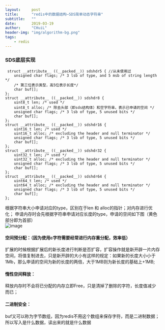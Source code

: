 ```yaml
---
layout:     post
title:      "redis中的数据结构—SDS简单动态字符串"
subtitle:   ""
date:       2019-03-19
author:     "CHuiL"
header-img: "img/algorithm-bg.png"
tags:
    - redis
---
```


### SDS底层实现

```
 struct __attribute__ ((__packed__)) sdshdr5 { //从未使用过
    unsigned char flags; /* 3 lsb of type, and 5 msb of string length */
    /* 第三位表示类型，高5位表示长度*/
    char buf[];
};
struct __attribute__ ((__packed__)) sdshdr8 {
    uint8_t len; /* used */
    uint8_t alloc; /* 除去头部（即sds结构体）和空字符串，表示已申请的空间 */
    unsigned char flags; /* 3 lsb of type, 5 unused bits */
    char buf[];
};
struct __attribute__ ((__packed__)) sdshdr16 {
    uint16_t len; /* used */
    uint16_t alloc; /* excluding the header and null terminator */
    unsigned char flags; /* 3 lsb of type, 5 unused bits */
    char buf[];
};
struct __attribute__ ((__packed__)) sdshdr32 {
    uint32_t len; /* used */
    uint32_t alloc; /* excluding the header and null terminator */
    unsigned char flags; /* 3 lsb of type, 5 unused bits */
    char buf[];
};
struct __attribute__ ((__packed__)) sdshdr64 {
    uint64_t len; /* used */
    uint64_t alloc; /* excluding the header and null terminator */
    unsigned char flags; /* 3 lsb of type, 5 unused bits */
    char buf[];
};

```

根据字符串大小申请对应的type，区别在于len 和 alloc的指针；对内存进行优化；
申请内存时会先根据字符串申请对应长度的type，申请的空间如下图（黄色部分即为首部）  
![image](/chuil/img/redis/19-08-26-12.png)

#### 空间预分配：（因为使用c字符需要经常进行内存重分配，效率低）
扩展的时候根据扩展后的新长度进行判断是否扩容，扩容操作就是新开辟一片内存空间，将值复制进去，只是新开辟的大小有这样的规定：如果新的长度大小小于1Mb，那么申请的空间为新的长度的两倍，大于1MB则为新长度的基础上+1MB;

#### 惰性空间释放：
释放内存时不会将已分配的内存立即Free，只是清掉了删除的字符，长度值减少而已；

#### 二进制安全：
buf又可以称为字节数组，因为redis不用这个数组来保存字符，而是二进制数据；所以写入是什么数据，读出来的就是什么数据